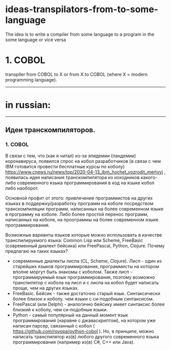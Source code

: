 # ideas-transpilators-from-to-some-language 
The idea is to write a compiler from some language to a program in the some language or vice versa

# 1. COBOL

transpiler from COBOL to X or from X to COBOL (where X = modern programming language).

---

# in russian:

---

## Идеи транскомпиляторов.

### 1. COBOL

В связи с тем, что (как я читал) из-за эпидемии (пандемии) коронавируса, появился спрос на кобол разработчиков (в связи с чем IBM готовится провести бесплатные курсы по коболу) https://www.cnews.ru/news/top/2020-04-13_ibm_hochet_vozrodit_mertvyj , появилась идея написания транскомпилятора из изходников какого-либо современного языка программирования в код на языке кобол либо наоборот.

Основной профит от этого: привлечение программистов на других языках в поддержку/разработку программ на коболе посредством транскомпиляции программ, написанных на более современном языке в программу на коболе. Либо более простой перенос программ, написанных на коболе, на проограммы на более современном языке программирования.

Возможные варианты языков которые можно использовать в качестве транспилируемого языка: Common Lisp или Scheme, FreeBasic (современный диалект бейсика) или FreePascal, Python, Clojure.
Почему предлагаю на таких языках?
- современные диалекты лиспа (CL, Scheme, Clojure). Лисп - один из старейших языков программирования, программисты на котором вполне моргут быть знакомы с коболом. Также лисп - программируемый язык программирования, поэтому возможно транспилятор с кобола на лисп и с лиспа на кобол будет написать проще, чем на других языках.
- FreeBasic. Бейсик - также достаточно старый язык. Синтаксически более близок к коболу. чем языки с си-подобным синтаксисом.
- FreePascal (или Delphi) - аналогично бейсику имеет синтаксис более близкий к коболу, чем си-подобные языки.
- Python - самый популярный на данный момент язык программирования (наравне с джаваскриптом), на котором уже написан парсер, связанный с кобол ( https://github.com/royopa/python-cobol ).
Но, в принципе, можно написать транспилятор из(в) любого другого современного языка программирования (например из(в) C#, C++ или Java).
